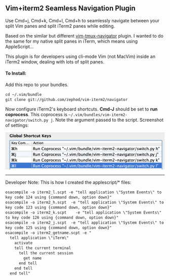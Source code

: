 ## Vim+iterm2 Seamless Navigation Plugin

Use Cmd+j, Cmd+k, Cmd+l, Cmd+h to seamlessly navigate between your split Vim panes and split iTerm2 panes while editing.

Based on the similar but different [vim-tmux-navigator](https://github.com/christoomey/vim-tmux-navigator) plugin. I wanted to do the same for my native split panes in iTerm, which means using AppleScript...

This plugin is for developers using cli-mode Vim (not MacVim) inside an iTerm2 window, dealing with lots of split panes.

#### To Install:

Add this repo to your bundles.

    cd ~/.vim/bundle
    git clone git://github.com/zephod/vim-iterm2/navigator

Now configure iTerm2's keyboard shortcuts. **Cmd-J** should be set to **run coprocess**. This coprocess is `~/.vim/bundles/vim-iterm2-navigator/switch.py j`. Note the argument passed to the script.  Screenshot of settings:

![iterm2 config keys](iterm2_options.png)

---

Developer Note: This is how I created the applescript/\* files:

    osacompile -o iterm2_l.scpt -e "tell application \"System Events\" to key code 124 using {command down, option down}"
    osacompile -o iterm2_h.scpt  -e "tell application \"System Events\" to key code 123 using {command down, option down}"
    osacompile -o iterm2_k.scpt    -e "tell application \"System Events\" to key code 126 using {command down, option down}"
    osacompile -o iterm2_j.scpt  -e "tell application \"System Events\" to key code 125 using {command down, option down}"
    osacompile -o iterm2_getname.scpt -e "
      tell application \"iTerm\"
        activate
        tell the current terminal
          tell the current session
            get name 
          end tell
        end tell
      end tell"

